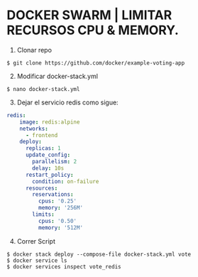 # DOCKER SWARM | LIMITAR RECURSOS CPU & MEMORY.
1. Clonar repo
```console
$ git clone https://github.com/docker/example-voting-app
```
2. Modificar docker-stack.yml

```consolee
$ nano docker-stack.yml
```
3. Dejar el servicio redis como sigue:
```yaml
redis:
    image: redis:alpine
    networks:
      - frontend
    deploy:
      replicas: 1
      update_config:
        parallelism: 2
        delay: 10s
      restart_policy:
        condition: on-failure
      resources:
        reservations:
          cpus: '0.25'
          memory: '256M'
        limits:
          cpus: '0.50'
          memory: '512M'
```

4. Correr Script
```console
$ docker stack deploy --compose-file docker-stack.yml vote   
$ docker service ls
$ docker services inspect vote_redis
```
